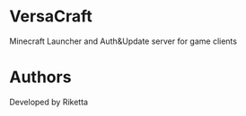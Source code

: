 # VersaCraft
Minecraft Launcher and Auth&Update server for game clients

# Authors
Developed by Riketta
